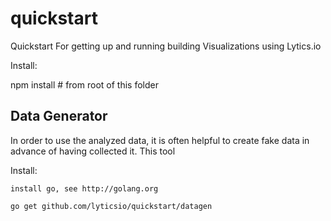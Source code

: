 quickstart
==========

Quickstart For getting up and running building Visualizations using Lytics.io


Install:

   npm install   # from root of this folder

Data Generator
----------------------------
In order to use the analyzed data, it is often helpful to create fake data in advance of having collected it.  This tool



Install:
	
	install go, see http://golang.org

	go get github.com/lyticsio/quickstart/datagen
	
